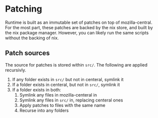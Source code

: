 # Patching

Runtime is built as an immutable set of patches on top of mozilla-central. For the most part, these patches are backed by the nix store, and built by the nix package manager. However, you can likely run the same scripts without the backing of nix.

## Patch sources

The source for patches is stored within `src/`. The following are applied recursivly.

1. If any folder exists in `src/` but not in centeral, symlink it
2. If a folder exists in centeral, but not in `src/`, symlink it
3. If a folder exists in both:
   1. Symlink any files in mozilla-centeral in
   2. Symlink any files in `src/` in, replacing centeral ones
   3. Apply patches to files with the same name
   4. Recurse into any folders
